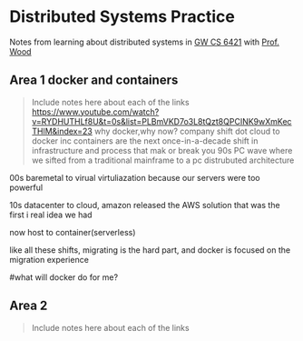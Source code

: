 # Distributed Systems Practice
Notes from learning about distributed systems in [GW CS 6421](https://gwdistsys18.github.io/) with [Prof. Wood](https://faculty.cs.gwu.edu/timwood/)

## Area 1 docker and containers
> Include notes here about each of the links
https://www.youtube.com/watch?v=RYDHUTHLf8U&t=0s&list=PLBmVKD7o3L8tQzt8QPCINK9wXmKecTHlM&index=23
why docker,why now?
company shift
dot cloud to docker inc
containers are the next once-in-a-decade shift in infrastructure and process that mak or break you
90s PC wave where we sifted from a traditional mainframe to a pc distrubuted architecture 

00s baremetal to virual  virtuliazation because our servers were too powerful 

10s datacenter to cloud, amazon released the AWS solution that was the first i real idea we had

now host to container(serverless)

like all these shifts, migrating is the hard part, and docker is focused on the migration experience

#what will docker do for me?




## Area 2
> Include notes here about each of the links
